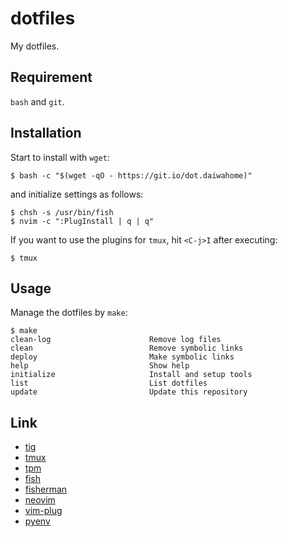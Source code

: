 # dotfiles
My dotfiles.

## Requirement
`bash` and `git`.

## Installation
Start to install with `wget`:
```
$ bash -c "$(wget -qO - https://git.io/dot.daiwahome)"
```
and initialize settings as follows:
```
$ chsh -s /usr/bin/fish
$ nvim -c ":PlugInstall | q | q"
```
If you want to use the plugins for `tmux`, hit `<C-j>I` after executing:
```
$ tmux
```

## Usage
Manage the dotfiles by `make`:
```
$ make
clean-log                      Remove log files
clean                          Remove symbolic links
deploy                         Make symbolic links
help                           Show help
initialize                     Install and setup tools
list                           List dotfiles
update                         Update this repository
```

## Link
- [tig](https://github.com/jonas/tig)
- [tmux](https://github.com/tmux/tmux)
- [tpm](https://github.com/tmux-plugins/tpm)
- [fish](https://github.com/fish-shell/fish-shell)
- [fisherman](https://github.com/fisherman/fisherman)
- [neovim](https://github.com/neovim/neovim)
- [vim-plug](https://github.com/junegunn/vim-plug)
- [pyenv](https://github.com/pyenv/pyenv)

